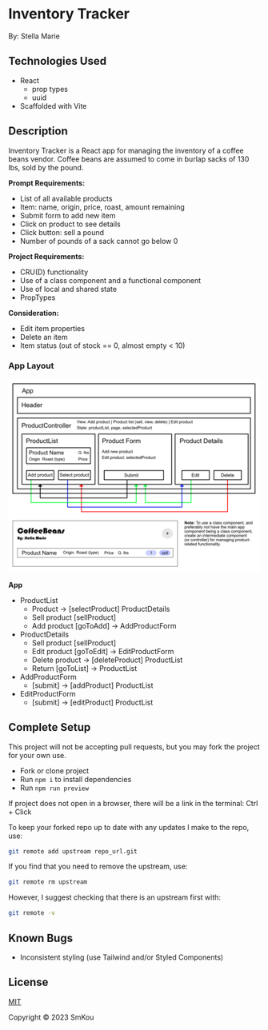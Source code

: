 # Inventory Tracker

By: Stella Marie

## Technologies Used

- React
  - prop types
  - uuid
- Scaffolded with Vite

## Description

Inventory Tracker is a React app for managing the inventory of a coffee beans vendor. Coffee beans are assumed to come in burlap sacks of 130 lbs, sold by the pound.

**Prompt Requirements:**
- List of all available products
- Item: name, origin, price, roast, amount remaining
- Submit form to add new item
- Click on product to see details
- Click button: sell a pound
- Number of pounds of a sack cannot go below 0

**Project Requirements:**
- CRU(D) functionality
- Use of a class component and a functional component
- Use of local and shared state
- PropTypes

**Consideration:**
- Edit item properties
- Delete an item
- Item status (out of stock == 0, almost empty < 10)

### App Layout

![App Design](./App-design.png)

**App**
- ProductList
  - Product -> [selectProduct] ProductDetails
  - Sell product [sellProduct]
  - Add product [goToAdd] -> AddProductForm
- ProductDetails
  - Sell product [sellProduct]
  - Edit product [goToEdit] -> EditProductForm
  - Delete product -> [deleteProduct] ProductList
  - Return [goToList] -> ProductList
- AddProductForm
  - [submit] -> [addProduct] ProductList
- EditProductForm
  - [submit] -> [editProduct] ProductList

## Complete Setup

This project will not be accepting pull requests, but you may fork the project for your own use.

- Fork or clone project
- Run ```npm i``` to install dependencies
- Run ```npm run preview```

If project does not open in a browser, there will be a link in the terminal: Ctrl + Click

To keep your forked repo up to date with any updates I make to the repo, use: 

```bash
git remote add upstream repo_url.git
```

If you find that you need to remove the upstream, use:

```bash
git remote rm upstream
```

However, I suggest checking that there is an upstream first with:

```bash
git remote -v
```

## Known Bugs

- Inconsistent styling (use Tailwind and/or Styled Components)

## License

[MIT](https://choosealicense.com/licenses/mit/)

Copyright © 2023 SmKou
